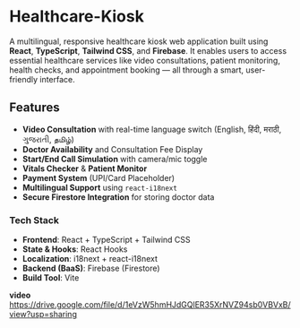 # Healthcare-Kiosk
A multilingual, responsive healthcare kiosk web application built using **React**, **TypeScript**, **Tailwind CSS**, and **Firebase**. It enables users to access essential healthcare services like video consultations, patient monitoring, health checks, and appointment booking — all through a smart, user-friendly interface.

## Features

- **Video Consultation** with real-time language switch (English, हिंदी, मराठी, ગુજરાતી, தமிழ்)
- **Doctor Availability** and Consultation Fee Display
- **Start/End Call Simulation** with camera/mic toggle
- **Vitals Checker** & **Patient Monitor**
- **Payment System** (UPI/Card Placeholder)
- **Multilingual Support** using `react-i18next`
- **Secure Firestore Integration** for storing doctor data

### Tech Stack

- **Frontend**: React + TypeScript + Tailwind CSS
- **State & Hooks**: React Hooks
- **Localization**: i18next + react-i18next
- **Backend (BaaS)**: Firebase (Firestore)
- **Build Tool**: Vite

**video**
https://drive.google.com/file/d/1eVzW5hmHJdGQlER35XrNVZ94sb0VBVxB/view?usp=sharing
